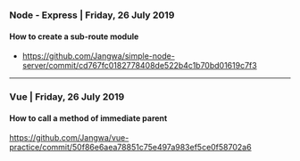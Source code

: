 ### Node - Express | Friday, 26 July 2019
#### How to create a sub-route module
- https://github.com/Jangwa/simple-node-server/commit/cd767fc0182778408de522b4c1b70bd01619c7f3

---
### Vue | Friday, 26 July 2019
#### How to call a method of immediate parent
https://github.com/Jangwa/vue-practice/commit/50f86e6aea78851c75e497a983ef5ce0f58702a6
